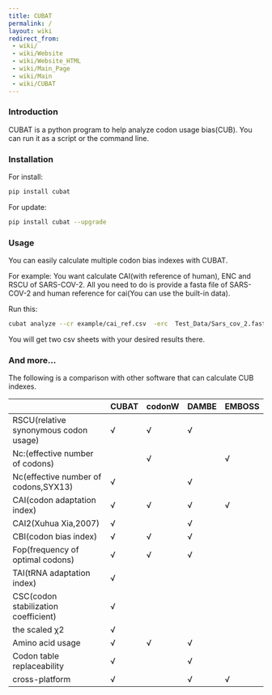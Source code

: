 ```yaml
---
title: CUBAT
permalink: /
layout: wiki
redirect_from:
 - wiki/
 - wiki/Website
 - wiki/Website_HTML
 - wiki/Main_Page
 - wiki/Main
 - wiki/CUBAT
---
```


### Introduction

CUBAT is a python program to help analyze codon usage bias(CUB). You can run it as a script or the command line.

### Installation

For install:

```bash
pip install cubat
```

For update:

```bash
pip install cubat --upgrade
```

### Usage
You can easily calculate multiple codon bias indexes with CUBAT.​

For example: You want calculate CAI(with reference of human), ENC and RSCU of SARS-COV-2.
All you need to do is provide a fasta file of SARS-COV-2 and human reference for cai(You can use the built-in data).

Run this:
```bash
cubat analyze --cr example/cai_ref.csv  -erc  Test_Data/Sars_cov_2.fasta
```
You will get two csv sheets with your desired results there.

### And more...
The following is a comparison with other software that can calculate CUB indexes.

|                                       | CUBAT | codonW | DAMBE | EMBOSS |
| ------------------------------------- | ----- | ------ | ----- | ------ |
| RSCU(relative synonymous codon usage) | √     | √      | √     |        |
| Nc:(effective number of codons)       |       | √      |       | √      |
| Nc(effective number of codons,SYX13)  | √     |        | √     |        |
| CAI(codon adaptation index)           | √     | √      | √     | √      |
| CAI2(Xuhua Xia,2007)                  | √     |        | √     |        |
| CBI(codon bias index)                 | √     | √      | √     |        |
| Fop(frequency of optimal codons)      | √     | √      | √     |        |
| TAI(tRNA adaptation index)            | √     |        |       |        |
| CSC(codon stabilization coefficient)  | √     |        |       |        |
| the scaled χ2                         | √     |        |       |        |
| Amino acid usage                      | √     | √      | √     |        |
| Codon table replaceability            | √     |        | √     |        |
| cross-platform                        | √     |        | √     | √      |
